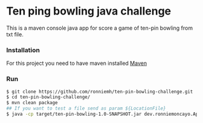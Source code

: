 # Ten ping bowling java challenge

This is a maven console java app for score a game of ten-pin bowling from txt file.

### Installation

For this project you need to have maven installed [Maven](https://maven.apache.org/)

### Run
```sh
$ git clone https://github.com/ronniemh/ten-pin-bowling-challenge.git
$ cd ten-pin-bowling-challenge/
$ mvn clean package
## If you want to test a file send as param ${LocationFile}
$ java -cp target/ten-pin-bowling-1.0-SNAPSHOT.jar dev.ronniemoncayo.App "${LocationFile}"
```
